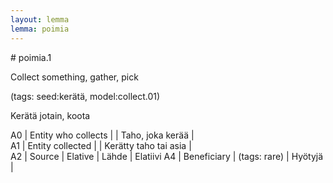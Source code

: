 ```yaml
---
layout: lemma
lemma: poimia
---
```


<div class="sense">
# <span class="sensename">poimia.1</span>

<span class="description">Collect something, gather, pick</span>

(tags: seed:kerätä, model:collect.01)

<span class="description">Kerätä jotain, koota</span>



A0 | Entity who collects |   | Taho, joka kerää |  
A1 | Entity collected |   | Kerätty taho tai asia |  
A2 | Source | Elative | Lähde | Elatiivi
A4 | Beneficiary | (tags: rare) | Hyötyjä | 

</div>

